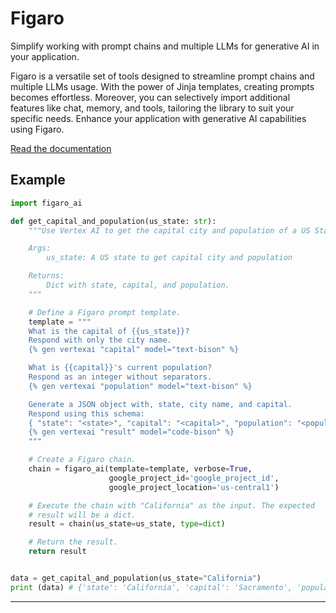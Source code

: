 # Figaro

Simplify working with prompt chains and multiple LLMs for generative AI in your
application.

Figaro is a versatile set of tools designed to streamline prompt chains and
multiple LLMs usage. With the power of Jinja templates, creating prompts becomes
effortless. Moreover, you can selectively import additional features like chat,
memory, and tools, tailoring the library to suit your specific needs. Enhance
your application with generative AI capabilities using Figaro.

[Read the documentation](docs/README.md)

## Example

```py
import figaro_ai

def get_capital_and_population(us_state: str):
    """Use Vertex AI to get the capital city and population of a US State.

    Args:
        us_state: A US state to get capital city and population

    Returns:
        Dict with state, capital, and population.
    """

    # Define a Figaro prompt template.
    template = """
    What is the capital of {{us_state}}?
    Respond with only the city name.
    {% gen vertexai "capital" model="text-bison" %}

    What is {{capital}}'s current population?
    Respond as an integer without separators.
    {% gen vertexai "population" model="text-bison" %}

    Generate a JSON object with, state, city name, and capital.
    Respond using this schema:
    { "state": "<state>", "capital": "<capital>", "population": "<population>" }
    {% gen vertexai "result" model="code-bison" %}
    """

    # Create a Figaro chain.
    chain = figaro_ai(template=template, verbose=True,
                      google_project_id='google_project_id',
                      google_project_location='us-central1')

    # Execute the chain with "California" as the input. The expected
    # result will be a dict.
    result = chain(us_state=us_state, type=dict)

    # Return the result.
    return result


data = get_capital_and_population(us_state="California")
print (data) # {'state': 'California', 'capital': 'Sacramento', 'population': 493648}

```

------------------------------------------------------------------------------
